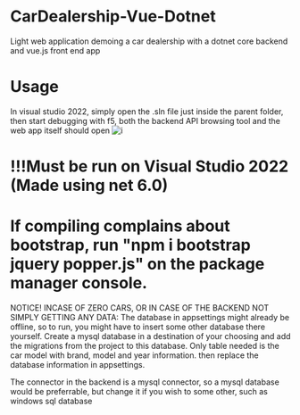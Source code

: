 # CarDealership-Vue-Dotnet
Light web application demoing a car dealership with a dotnet core backend and vue.js front end app

# Usage
In visual studio 2022, simply open the .sln file just inside the parent folder, then start debugging with f5, both the backend API browsing tool and the web app itself should open
![i](https://i.imgur.com/nEoQrgd.png)

# !!!Must be run on Visual Studio 2022 (Made using net 6.0)
# If compiling complains about bootstrap, run "npm i bootstrap jquery popper.js" on the package manager console.

NOTICE! INCASE OF ZERO CARS, OR IN CASE OF THE BACKEND NOT SIMPLY GETTING ANY DATA:
The database in appsettings might already be offline, so to run, you might have to insert some other database there yourself.
Create a mysql database in a destination of your choosing and add the migrations from the project to this database. Only table needed is the car model
with brand, model and year information. then replace the database information in appsettings.

The connector in the backend is a mysql connector, so a mysql database would be preferrable, but change it if you wish to some other, such as windows sql database


